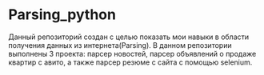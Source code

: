 # Parsing_python
Данный репозиторий создан с целью показать мои навыки в области получения данных из интернета(Parsing). В данном репозитории выполнены 3 проекта: парсер новостей, парсер объявлений о продаже квартир с авито, а также парсер резюме с сайта с помощью selenium.
